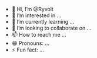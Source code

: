 - 👋 Hi, I’m @Ryvolt
- 👀 I’m interested in ...
- 🌱 I’m currently learning ...
- 💞️ I’m looking to collaborate on ...
- 📫 How to reach me ...
- 😄 Pronouns: ...
- ⚡ Fun fact: ...

<!---
Ryvolt/Ryvolt is a ✨ special ✨ repository because its `README.md` (this file) appears on your GitHub profile.
You can click the Preview link to take a look at your changes.
--->
